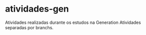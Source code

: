 # atividades-gen
Atividades realizadas durante os estudos na Generation
Atividades separadas por branchs.
